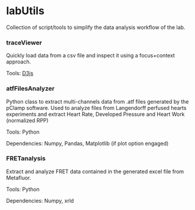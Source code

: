 # labUtils

Collection of script/tools to simplify the data analysis workflow of the lab.

### traceViewer

Quickly load data from a csv file and inspect it using a focus+context approach.

Tools: [D3js](https://d3js.org)

### atfFilesAnalyzer

Python class to extract multi-channels data from .atf files generated by the pClamp software.
Used to analyze files from Langendorff perfused hearts experiments and extract Heart Rate, Developed Pressure and Heart Work (normalized RPP)

Tools: Python

Dependencies: Numpy, Pandas, Matplotlib (if plot option engaged)

### FRETanalysis

Extract and analyze FRET data contained in the generated excel file from Metafluor.

Tools: Python

Dependencies: Numpy, xrld
